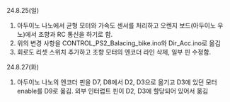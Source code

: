 24.8.25(일) 
  1. 아두이노 나노에서 균형 모터와 가속도 센서를 처리하고 오렌지 보드(아두이노 우노)에서 조향과 RC 통신을 하기로 함.
  2. 위의 변경 사항을 CONTROL_PS2_Balacing_bike.ino와 Dir_Acc.ino로 옮김
  3. 회로도 리셋 스위치 추가하고 조향 모터의 엔코더 라인 삭제, 일부 핀 수정함.

24.8.27(화) 
  1. 아두이노 나노의 엔코더 핀을 D7, D8에서 D2, D3으로 옮기고 D3에 있던 모터 enable를 D9로 옮김. 외부 인터럽트 핀이 D2, D3에 할당되어 있어서 옮김
